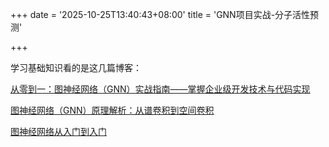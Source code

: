 +++
date = '2025-10-25T13:40:43+08:00'
title = 'GNN项目实战-分子活性预测'

+++

学习基础知识看的是这几篇博客：

[从零到一：图神经网络（GNN）实战指南——掌握企业级开发技术与代码实现](https://juejin.cn/post/7511538481958682665?searchId=20251025154337EAA668B91FC724D714E6)

[图神经网络（GNN）原理解析：从谱卷积到空间卷积](https://zhuanlan.zhihu.com/p/1916903144388026850)

[图神经网络从入门到入门](https://zhuanlan.zhihu.com/p/136521625)

